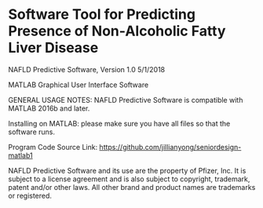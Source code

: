 # Software Tool for Predicting Presence of Non-Alcoholic Fatty Liver Disease

NAFLD Predictive Software, Version 1.0 5/1/2018

MATLAB Graphical User Interface Software

GENERAL USAGE NOTES: NAFLD Predictive Software is compatible with MATLAB 2016b and later.

Installing on MATLAB: please make sure you have all files so that the software runs.

Program Code Source Link: https://github.com/jillianyong/seniordesign-matlab1

NAFLD Predictive Software and its use are the property of Pfizer, Inc. It is subject to a license agreement and is also subject to copyright, trademark, patent and/or other laws. All other brand and product names are trademarks or registered.